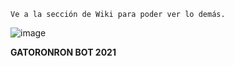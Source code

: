 ```Ve a la sección de Wiki para poder ver lo demás.```

![image](https://user-images.githubusercontent.com/82453793/119712430-cf871e80-be1d-11eb-933a-d7ad40e9df99.png)




**GATORONRON BOT 2021**


